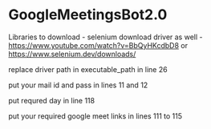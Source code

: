 # GoogleMeetingsBot2.0
Libraries to download -
selenium
download driver as well - https://www.youtube.com/watch?v=BbQyHKcdbD8 or https://www.selenium.dev/downloads/

replace driver path in executable_path in line 26


put your mail id and pass in lines 11 and 12

put requred day in line 118

put your required google meet links in lines 111 to 115

